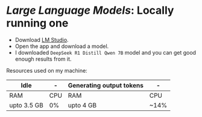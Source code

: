 # _Large Language Models_: Locally running one 

- Download [LM Studio](https://lmstudio.ai/).
- Open the app and download a model.
- I downloaded `DeepSeek R1 Distill Qwen 7B` model and you can get good enough results from it.

Resources used on my machine:

| Idle        | -   | Generating output tokens | -    |
| ----------- | --- | ------------------------ | ---- |
| RAM         | CPU | RAM                      | CPU  |
| upto 3.5 GB | 0%  | upto 4 GB                | ~14% |
